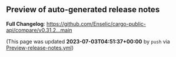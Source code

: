 ## Preview of auto-generated release notes
<!-- Release notes generated using configuration in .github/release.yml at main -->



**Full Changelog**: https://github.com/Enselic/cargo-public-api/compare/v0.31.2...main


(This page was updated **2023-07-03T04:51:37+00:00** by `push` via [Preview-release-notes.yml](https://github.com/Enselic/cargo-public-api/actions/runs/5440700032))
